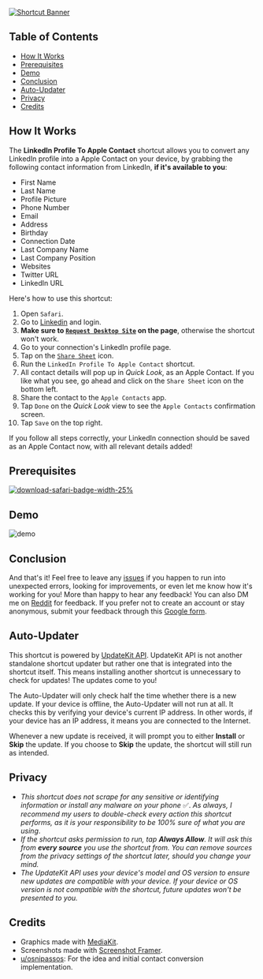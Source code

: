 [![Shortcut Banner](https://i.imgur.com/xPYKbJo.png)](https://www.icloud.com/shortcuts/5a34337daf4747368407d5c39932b1f9)


## Table of Contents

- [How It Works](#how-it-works)
- [Prerequisites](#prerequisites)
- [Demo](#demo)
- [Conclusion](#conclusion)
- [Auto-Updater](#auto-updater)
- [Privacy](#privacy)
- [Credits](#credits)


## How It Works

The **LinkedIn Profile To Apple Contact** shortcut allows you to convert any LinkedIn profile into a Apple Contact on your device, by grabbing the following contact information from LinkedIn, **if it's available to you**:

- First Name
- Last Name
- Profile Picture
- Phone Number
- Email
- Address
- Birthday
- Connection Date
- Last Company Name
- Last Company Position
- Websites
- Twitter URL
- LinkedIn URL

Here's how to use this shortcut:

1. Open `Safari`.
2. Go to [Linkedin](https://www.linkedin.com/) and login.
3. **Make sure to [`Request Desktop Site`](https://media.idownloadblog.com/wp-content/uploads/2015/09/Safari-Request-Desktop-Site-iPhone-updated.jpg) on the page**, otherwise the shortcut won't work.
4. Go to your connection's LinkedIn profile page.
5. Tap on the [`Share Sheet`](https://i.imgur.com/KDyO3ny.png) icon.
6. Run the `LinkedIn Profile To Apple Contact` shortcut.
7. All contact details will pop up in *Quick Look*, as an Apple Contact. If you like what you see, go ahead and click on the `Share Sheet` icon on the bottom left.
8. Share the contact to the `Apple Contacts` app.
9. Tap `Done` on the *Quick Look* view to see the `Apple Contacts` confirmation screen.
10. Tap `Save` on the top right.

If you follow all steps correctly, your LinkedIn connection should be saved as an Apple Contact now, with all relevant details added!


## Prerequisites

[![download-safari-badge-width-25%](https://i.imgur.com/weY2Hwx.png)](https://apps.apple.com/us/app/safari/id1146562112)


##  Demo

![demo](https://i.imgur.com/yz9KhlY.png)


## Conclusion

And that's it! Feel free to leave any [issues](https://github.com/MrJeevs/Shortcuts/issues/new/choose) if you happen to run into unexpected errors, looking for improvements, or even let me know how it's working for you! More than happy to hear any feedback! You can also DM me on [Reddit](https://www.reddit.com/user/MisterJeevs) for feedback. If you prefer not to create an account or stay anonymous, submit your feedback through this [Google form](https://forms.gle/Amsoh4cFA8mJq1ue7).


## Auto-Updater

This shortcut is powered by [UpdateKit API](https://www.mikebeas.com/updatekit-api/v1). UpdateKit API is not another standalone shortcut updater but rather one that is integrated into the shortcut itself. This means installing another shortcut is unnecessary to check for updates! The updates come to you!

The Auto-Updater will only check half the time whether there is a new update. If your device is offline, the Auto-Updater will not run at all. It checks this by verifying your device's current IP address. In other words, if your device has an IP address, it means you are connected to the Internet.

Whenever a new update is received, it will prompt you to either **Install** or **Skip** the update. If you choose to **Skip** the update, the shortcut will still run as intended.


## Privacy

- *This shortcut does not scrape for any sensitive or identifying information or install any malware on your phone* ✅. *As always, I recommend my users to double-check every action this shortcut performs, as it is your responsibility to be 100% sure of what you are using*.
- *If the shortcut asks permission to run, tap **Always Allow**. It will ask this from **every source** you use the shortcut from. You can remove sources from the privacy settings of the shortcut later, should you change your mind.*
- *The UpdateKit API uses your device's model and OS version to ensure new updates are compatible with your device. If your device or OS version is not compatible with the shortcut, future updates won't be presented to you.*


## Credits

-  Graphics made with [MediaKit](https://routinehub.co/shortcut/1911).
- Screenshots made with [Screenshot Framer](https://routinehub.co/shortcut/8067/).
- [u/osnipassos](https://www.reddit.com/user/osnipassos/): For the idea and initial contact conversion implementation.
